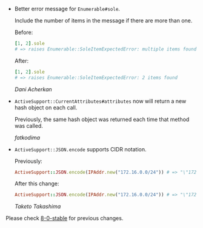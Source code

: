 *   Better error message for `Enumerable#sole`.

    Include the number of items in the message if there are more than one.

    Before:

    ```ruby
    [1, 2].sole
    # => raises Enumerable::SoleItemExpectedError: multiple items found
    ```

    After:

    ```ruby
    [1, 2].sole
    # => raises Enumerable::SoleItemExpectedError: 2 items found
    ```

    *Dani Acherkan*
*   `ActiveSupport::CurrentAttributes#attributes` now will return a new hash object on each call.

    Previously, the same hash object was returned each time that method was called.

    *fatkodima*

*   `ActiveSupport::JSON.encode` supports CIDR notation.

    Previously:

    ```ruby
    ActiveSupport::JSON.encode(IPAddr.new("172.16.0.0/24")) # => "\"172.16.0.0\""
    ```

    After this change:

    ```ruby
    ActiveSupport::JSON.encode(IPAddr.new("172.16.0.0/24")) # => "\"172.16.0.0/24\""
    ```

    *Taketo Takashima*

Please check [8-0-stable](https://github.com/rails/rails/blob/8-0-stable/activesupport/CHANGELOG.md) for previous changes.
